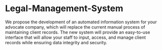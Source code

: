 # Legal-Management-System
We propose the development of an automated information system for your advocate company, which will replace the current manual process of maintaining client records. The new system will provide an easy-to-use interface that will allow your staff to input, access, and manage client records while ensuring data integrity and security.
